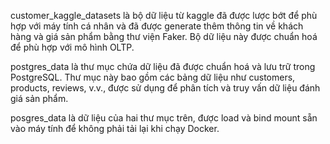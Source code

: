 customer_kaggle_datasets là bộ dữ liệu từ kaggle đã được lược bớt để phù hợp với máy tính cá nhân và đã được generate thêm thông tin về khách hàng và giá sản phẩm bằng thư viện Faker. Bộ dữ liệu này được chuẩn hoá để phù hợp với mô hình OLTP.

postgres_data là thư mục chứa dữ liệu đã được chuẩn hoá và lưu trữ trong PostgreSQL. Thư mục này bao gồm các bảng dữ liệu như customers, products, reviews, v.v., được sử dụng để phân tích và truy vấn dữ liệu đánh giá sản phẩm.

posgres_data là dữ liệu của hai thư mục trên, được load và bind mount sẵn vào máy tính để không phải tải lại khi chạy Docker.